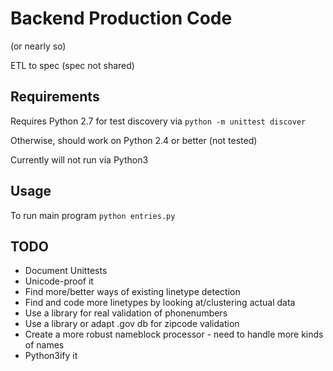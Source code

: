 Backend Production Code
========================

(or nearly so)

ETL to spec (spec not shared)


Requirements
------------

Requires Python 2.7 for test discovery via
`python -m unittest discover`

Otherwise, should work on Python 2.4 or better (not tested)

Currently will not run via Python3


Usage
-----

To run main program
`python entries.py`


TODO
----

* Document Unittests
* Unicode-proof it
* Find more/better ways of existing linetype detection
* Find and code more linetypes by looking at/clustering actual data
* Use a library for real validation of phonenumbers
* Use a library or adapt .gov db for zipcode validation
* Create a more robust nameblock processor - need to handle more kinds of names
* Python3ify it


